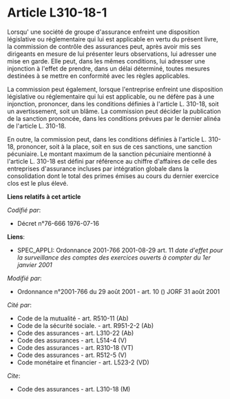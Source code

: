 # Article L310-18-1

Lorsqu' une société de groupe d'assurance enfreint une disposition législative ou réglementaire qui lui est applicable en
vertu du présent livre, la commission de contrôle des assurances peut, après avoir mis ses dirigeants en mesure de lui
présenter leurs observations, lui adresser une mise en garde. Elle peut, dans les mêmes conditions, lui adresser une
injonction à l'effet de prendre, dans un délai déterminé, toutes mesures destinées à se mettre en conformité avec les règles
applicables.

La commission peut également, lorsque l'entreprise enfreint une disposition législative ou réglementaire qui lui est
applicable, ou ne défère pas à une injonction, prononcer, dans les conditions définies à l'article L. 310-18, soit un
avertissement, soit un blâme. La commission peut décider la publication de la sanction prononcée, dans les conditions prévues
par le dernier alinéa de l'article L. 310-18.

En outre, la commission peut, dans les conditions définies à l'article L. 310-18, prononcer, soit à la place, soit en sus de
ces sanctions, une sanction pécuniaire. Le montant maximum de la sanction pécuniaire mentionné à l'article L. 310-18 est
défini par référence au chiffre d'affaires de celle des entreprises d'assurance incluses par intégration globale dans la
consolidation dont le total des primes émises au cours du dernier exercice clos est le plus élevé.

**Liens relatifs à cet article**

_Codifié par_:

  - Décret n°76-666 1976-07-16

**Liens**:

  - SPEC_APPLI: Ordonnance 2001-766 2001-08-29 art. 11 *date d'effet pour la surveillance des comptes des exercices ouverts à compter du 1er janvier 2001*

_Modifié par_:

  - Ordonnance n°2001-766 du 29 août 2001 - art. 10 () JORF 31 août 2001

_Cité par_:

  - Code de la mutualité - art. R510-11 (Ab)
  - Code de la sécurité sociale. - art. R951-2-2 (Ab)
  - Code des assurances - art. L310-22 (Ab)
  - Code des assurances - art. L514-4 (V)
  - Code des assurances - art. R310-18 (VT)
  - Code des assurances - art. R512-5 (V)
  - Code monétaire et financier - art. L523-2 (VD)

_Cite_:

  - Code des assurances - art. L310-18 (M)
